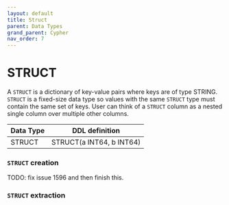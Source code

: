 ```yaml
---
layout: default
title: Struct
parent: Data Types
grand_parent: Cypher
nav_order: 7
---
```


# STRUCT
A `STRUCT` is a dictionary of key-value pairs where keys are of type STRING. `STRUCT` is a fixed-size data type so values with the same `STRUCT` type must contain the same set of keys. User can think of a `STRUCT` column as a nested single column over multiple other columns.

| Data Type | DDL definition
| --- | --- | 
| STRUCT | STRUCT(a INT64, b INT64) | 

### `STRUCT` creation
TODO: fix issue 1596 and then finish this.

### `STRUCT` extraction